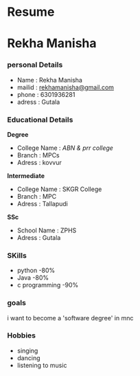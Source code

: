 # Resume
# Rekha Manisha
### personal Details
- Name : Rekha Manisha <br>
- mailid : rekhamanisha@gmail.com <br>
- phone : 6301936281 <br>
- adress : Gutala <br>
### Educational Details

**Degree**
- College Name : _ABN & prr college_ <br>
- Branch : MPCs <br>
- Adress : kovvur <br>

**Intermediate**
- College Name : SKGR College <br>
- Branch : MPC <br>
- Adress : Tallapudi <br>

**SSc**
- School Name : ZPHS <br>
- Adress : Gutala <br>

### **SKills**

- python -80% <br>
- Java -80% <br>
- c programming -90% <br>

### **goals**
i want to become a 'software degree' in mnc
### **Hobbies**
- singing
- dancing
- listening to music




